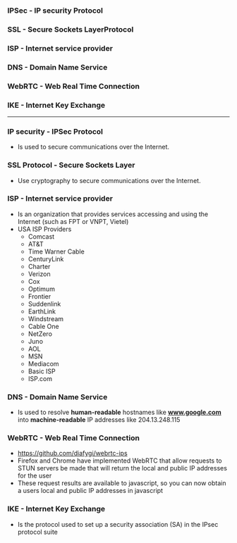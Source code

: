 ### IPSec - IP security Protocol
### SSL - Secure Sockets LayerProtocol
### ISP - Internet service provider
### DNS - Domain Name Service
### WebRTC - Web Real Time Connection
### IKE - Internet Key Exchange


-----------------------------------------

### IP security - IPSec Protocol
* Is used to secure communications over the Internet.

### SSL Protocol - Secure Sockets Layer
* Use cryptography to secure communications over the Internet.

### ISP - Internet service provider
* Is an organization that provides services accessing and using the Internet (such as FPT or VNPT, Vietel)
* USA ISP Providers
  * Comcast
  * AT&T
  * Time Warner Cable
  * CenturyLink
  * Charter
  * Verizon
  * Cox
  * Optimum
  * Frontier
  * Suddenlink
  * EarthLink
  * Windstream
  * Cable One
  * NetZero
  * Juno
  * AOL
  * MSN
  * Mediacom
  * Basic ISP
  * ISP.com
  

### DNS - Domain Name Service
* Is used to resolve **human-readable** hostnames like **www.google.com** into **machine-readable** IP addresses like 204.13.248.115

### WebRTC - Web Real Time Connection
* https://github.com/diafygi/webrtc-ips
* Firefox and Chrome have implemented WebRTC that allow requests to STUN servers be made that will return the local and public IP addresses for the user
* These request results are available to javascript, so you can now obtain a users local and public IP addresses in javascript

### IKE - Internet Key Exchange
* Is the protocol used to set up a security association (SA) in the IPsec protocol suite












